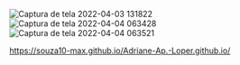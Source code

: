 ![Captura de tela 2022-04-03 131822](https://user-images.githubusercontent.com/81639067/161607996-e65313c5-aa4b-4174-9fbd-d71907fd2b83.png)
![Captura de tela 2022-04-04 063428](https://user-images.githubusercontent.com/81639067/161608006-534018f4-8e72-4c96-ab72-b084a777d212.png)
![Captura de tela 2022-04-04 063521](https://user-images.githubusercontent.com/81639067/161608029-9a80e718-7f81-4413-a564-5edc5c57ed0d.png)



https://souza10-max.github.io/Adriane-Ap.-Loper.github.io/
